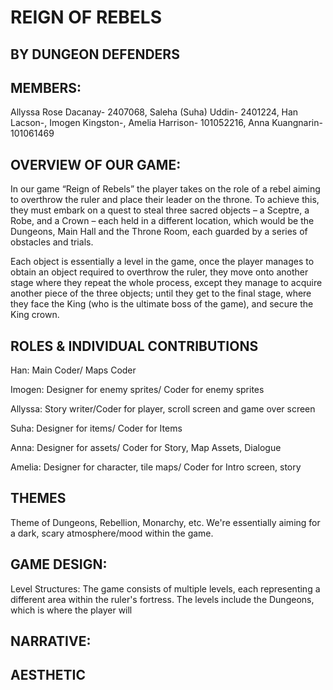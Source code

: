 # REIGN OF REBELS

## BY DUNGEON DEFENDERS
## MEMBERS: 
Allyssa Rose Dacanay- 2407068, 
Saleha (Suha) Uddin- 2401224, 
Han Lacson-, 
Imogen Kingston-, 
Amelia Harrison- 101052216,
Anna Kuangnarin- 101061469

## OVERVIEW OF OUR GAME: 
 In our game “Reign of Rebels” the player takes on the role of a rebel aiming to overthrow the ruler and place their leader on the throne. To achieve this, they must embark on a quest to steal three sacred objects – a Sceptre, a Robe, and a Crown – each held in a different location, which would be the Dungeons, Main Hall and the Throne Room, each guarded by a series of obstacles and trials. 

Each object is essentially a level in the game, once the player manages to obtain an object required to overthrow the ruler, they move onto another stage where they repeat the whole process, except they manage to acquire another piece of the three objects; until they get to the final stage, where they face the King (who is the ultimate boss of the game), and secure the King crown.

## ROLES & INDIVIDUAL CONTRIBUTIONS
Han: Main Coder/ Maps Coder


Imogen: Designer for enemy sprites/ Coder for enemy sprites


Allyssa: Story writer/Coder for player, scroll screen and game over screen


Suha: Designer for items/ Coder for Items 


Anna: Designer for assets/ Coder for Story, Map Assets, Dialogue


Amelia: Designer for character, tile maps/ Coder for Intro screen, story


## THEMES
Theme of Dungeons, Rebellion, Monarchy, etc. We're essentially aiming for a dark, scary atmosphere/mood within the game. 

## GAME DESIGN: 
Level Structures: The game consists of multiple levels, each representing a different area within the ruler's fortress. The levels include the Dungeons, which is where the player will 

## NARRATIVE: 


## AESTHETIC